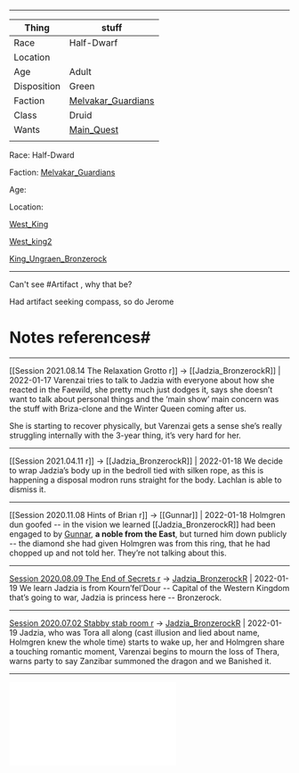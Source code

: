 ***
| Thing       | stuff                                                    |
| ----------- | -------------------------------------------------------- |
| Race        | Half-Dwarf                                               |
| Location    |                                                          |
| Age         | Adult                                                    |
| Disposition | Green                                                    |
| Faction     | [Melvakar_Guardians](Factions/Melvakar_Guardians.md)     |
| Class       | Druid                                                    |
| Wants       | [Main_Quest](../Website_Navigation/Quests/Main_Quest.md) |
|             |                                                          |


Race: Half-Dward


Faction: [Melvakar_Guardians](Factions/Melvakar_Guardians.md)


Age:


Location:




[West_King](../Attachments/West_King.png)


[West_king2](../Attachments/West_king2.png)


[King_Ungraen_Bronzerock](King_Ungraen_Bronzerock.md)


---
Can't see #Artifact , why that be?

Had artifact seeking compass, so do Jerome




# Notes references#

---

[[Session 2021.08.14 The Relaxation Grotto r]] -> [[Jadzia_BronzerockR]] | 2022-01-17
Varenzai tries to talk to Jadzia with everyone about how she reacted in the Faewild, she pretty much just dodges it, says she doesn’t want to talk about personal things and the ‘main show’ main concern was the stuff with Briza-clone and the Winter Queen coming after us.

She is starting to recover physically, but Varenzai gets a sense she’s really struggling internally with the 3-year thing, it’s very hard for her.

---

[[Session 2021.04.11 r]] -> [[Jadzia_BronzerockR]] | 2022-01-18
We decide to wrap Jadzia’s body up in the bedroll tied with silken rope, as this is happening a disposal modron runs straight for the body. Lachlan is able to dismiss it.

---

[[Session 2020.11.08 Hints of Brian r]] -> [[Gunnar]] | 2022-01-18
Holmgren dun goofed -- in the vision we learned [[Jadzia_BronzerockR]] had been engaged to by [Gunnar](Gunnar.md), **a noble from the East**, but turned him down publicly -- the diamond she had given Holmgren was from this ring, that he had chopped up and not told her. They’re not talking about this.

---

[Session 2020.08.09 The End of Secrets r](../sessions/notes_matteo_brianedit/Session%202020.08.09%20The%20End%20of%20Secrets%20r.md) -> [Jadzia_BronzerockR](Jadzia_BronzerockR.md) | 2022-01-19
We learn Jadzia is from Kourn’fel’Dour -- Capital of the Western Kingdom that’s going to war, Jadzia is princess here -- Bronzerock.

---

[Session 2020.07.02 Stabby stab room r](../sessions/notes_matteo_brianedit/Session%202020.07.02%20Stabby%20stab%20room%20r.md) -> [Jadzia_BronzerockR](Jadzia_BronzerockR.md) | 2022-01-19
Jadzia, who was Tora all along (cast illusion and lied about name, Holmgren knew the whole time) starts to wake up, her and Holmgren share a touching romantic moment, Varenzai begins to mourn the loss of Thera, warns party to say Zanzibar summoned the dragon and we Banished it.

---

![Bolero_Conversation](../Insights/Bolero_Conversation.md)
